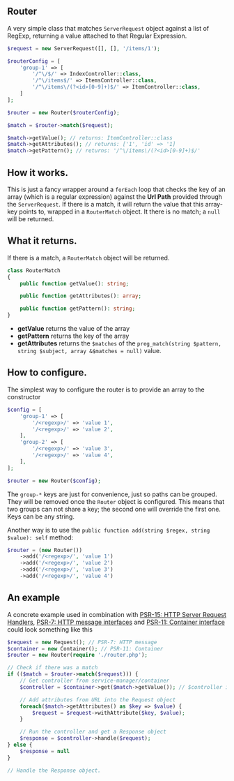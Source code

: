 ## Router

A very simple class that matches `ServerRequest` object against a list of RegExp, returning a value attached to that Regular Expression.

```php
$request = new ServerRequest([], [], '/items/1');

$routerConfig = [
    'group-1' => [
        '/^\/$/' => IndexController::class,
        '/^\/items$/' => ItemsController::class,
        '/^\/items\/(?<id>[0-9]+)$/' => ItemController::class,
    ]
];

$router = new Router($routerConfig);

$match = $router->match($request);

$match->getValue(); // returns: ItemController::class
$match->getAttributes(); // returns: ['1', 'id' => '1]
$match->getPattern(); // returns: '/^\/items\/(?<id>[0-9]+)$/'
```

## How it works.
This is just a fancy wrapper around a `forEach` loop that checks the key of an array (which is a regular expression) against the **Url Path** provided through the `ServerRequest`. If there is a match, it will return the value that this array-key points to, wrapped in a `RouterMatch` object. It there is no match; a `null` will be returned.

## What it returns.
If there is a match, a `RouterMatch` object will be returned.

```php
class RouterMatch
{
    public function getValue(): string;

    public function getAttributes(): array;

    public function getPattern(): string;
}
```

- **getValue** returns the value of the array
- **getPattern** returns the key of the array
- **getAttributes** returns the `$matches` of the `preg_match(string $pattern, string $subject, array &$matches = null)` value.

## How to configure.
The simplest way to configure the router is to provide an array to the constructor

```php
$config = [
    'group-1' => [
        '/<regexp>/' => 'value 1',
        '/<regexp>/' => 'value 2',
    ],
    'group-2' => [
        '/<regexp>/' => 'value 3',
        '/<regexp>/' => 'value 4',
    ],
];

$router = new Router($config);
```

The `group-*` keys are just for convenience, just so paths can be grouped. They will be removed once the `Router` object is configured. This means that two groups can not share a key; the second one will override the first one. Keys can be any string.

Another way is to use the `public function add(string $regex, string $value): self` method:

```php
$router = (new Router())
    ->add('/<regexp>/', 'value 1')
    ->add('/<regexp>/', 'value 2')
    ->add('/<regexp>/', 'value 3')
    ->add('/<regexp>/', 'value 4')
```

## An example
A concrete example used in combination with [PSR-15: HTTP Server Request Handlers](https://www.php-fig.org/psr/psr-15/), [PSR-7: HTTP message interfaces](https://www.php-fig.org/psr/psr-7/) and [PSR-11: Container interface](https://www.php-fig.org/psr/psr-11/) could look something like this

```php
$request = new Request(); // PSR-7: HTTP message
$container = new Container(); // PSR-11: Container
$router = new Router(require './router.php');

// Check if there was a match
if (($match = $router->match($request))) {
    // Get controller from service-manager/container
    $controller = $container->get($match->getValue()); // $controller is a PSR-15: HTTP Server Request Handler object

    // Add attributes from URL into the Request object
    foreach($match->getAttributes() as $key => $value) {
        $request = $request->withAttribute($key, $value);
    }

    // Run the controller and get a Response object
    $response = $controller->handle($request);
} else {
    $response = null
}

// Handle the Response object.

```
